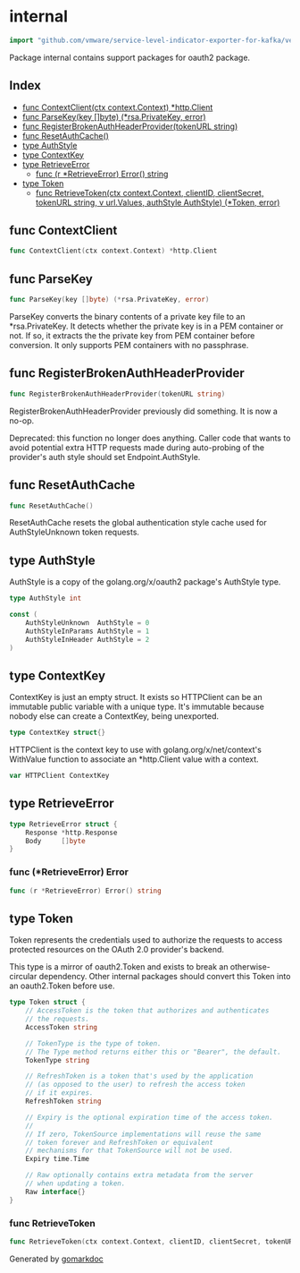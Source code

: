 <!-- Code generated by gomarkdoc. DO NOT EDIT -->

# internal

```go
import "github.com/vmware/service-level-indicator-exporter-for-kafka/vendor/golang.org/x/oauth2/internal"
```

Package internal contains support packages for oauth2 package.

## Index

- [func ContextClient(ctx context.Context) *http.Client](<#func-contextclient>)
- [func ParseKey(key []byte) (*rsa.PrivateKey, error)](<#func-parsekey>)
- [func RegisterBrokenAuthHeaderProvider(tokenURL string)](<#func-registerbrokenauthheaderprovider>)
- [func ResetAuthCache()](<#func-resetauthcache>)
- [type AuthStyle](<#type-authstyle>)
- [type ContextKey](<#type-contextkey>)
- [type RetrieveError](<#type-retrieveerror>)
  - [func (r *RetrieveError) Error() string](<#func-retrieveerror-error>)
- [type Token](<#type-token>)
  - [func RetrieveToken(ctx context.Context, clientID, clientSecret, tokenURL string, v url.Values, authStyle AuthStyle) (*Token, error)](<#func-retrievetoken>)


## func ContextClient

```go
func ContextClient(ctx context.Context) *http.Client
```

## func ParseKey

```go
func ParseKey(key []byte) (*rsa.PrivateKey, error)
```

ParseKey converts the binary contents of a private key file to an \*rsa.PrivateKey. It detects whether the private key is in a PEM container or not. If so, it extracts the the private key from PEM container before conversion. It only supports PEM containers with no passphrase.

## func RegisterBrokenAuthHeaderProvider

```go
func RegisterBrokenAuthHeaderProvider(tokenURL string)
```

RegisterBrokenAuthHeaderProvider previously did something. It is now a no\-op.

Deprecated: this function no longer does anything. Caller code that wants to avoid potential extra HTTP requests made during auto\-probing of the provider's auth style should set Endpoint.AuthStyle.

## func ResetAuthCache

```go
func ResetAuthCache()
```

ResetAuthCache resets the global authentication style cache used for AuthStyleUnknown token requests.

## type AuthStyle

AuthStyle is a copy of the golang.org/x/oauth2 package's AuthStyle type.

```go
type AuthStyle int
```

```go
const (
    AuthStyleUnknown  AuthStyle = 0
    AuthStyleInParams AuthStyle = 1
    AuthStyleInHeader AuthStyle = 2
)
```

## type ContextKey

ContextKey is just an empty struct. It exists so HTTPClient can be an immutable public variable with a unique type. It's immutable because nobody else can create a ContextKey, being unexported.

```go
type ContextKey struct{}
```

HTTPClient is the context key to use with golang.org/x/net/context's WithValue function to associate an \*http.Client value with a context.

```go
var HTTPClient ContextKey
```

## type RetrieveError

```go
type RetrieveError struct {
    Response *http.Response
    Body     []byte
}
```

### func \(\*RetrieveError\) Error

```go
func (r *RetrieveError) Error() string
```

## type Token

Token represents the credentials used to authorize the requests to access protected resources on the OAuth 2.0 provider's backend.

This type is a mirror of oauth2.Token and exists to break an otherwise\-circular dependency. Other internal packages should convert this Token into an oauth2.Token before use.

```go
type Token struct {
    // AccessToken is the token that authorizes and authenticates
    // the requests.
    AccessToken string

    // TokenType is the type of token.
    // The Type method returns either this or "Bearer", the default.
    TokenType string

    // RefreshToken is a token that's used by the application
    // (as opposed to the user) to refresh the access token
    // if it expires.
    RefreshToken string

    // Expiry is the optional expiration time of the access token.
    //
    // If zero, TokenSource implementations will reuse the same
    // token forever and RefreshToken or equivalent
    // mechanisms for that TokenSource will not be used.
    Expiry time.Time

    // Raw optionally contains extra metadata from the server
    // when updating a token.
    Raw interface{}
}
```

### func RetrieveToken

```go
func RetrieveToken(ctx context.Context, clientID, clientSecret, tokenURL string, v url.Values, authStyle AuthStyle) (*Token, error)
```



Generated by [gomarkdoc](<https://github.com/princjef/gomarkdoc>)
